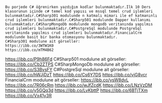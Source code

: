   
    Bu porjede C# öğrenirken yazdığım kodlar bulunmaktadır.İlk 10 Ders klasorunun içinde c# temel kod yapısı ve mssql temel crud işlemleri bulunmaktadır.C#Sharp301 modulunde n katmalı mimarı ile ef katmanınlı crud işlemleri bulunmaktadır.C#Sharp501 modulunde Dapper kullanımı bulunmaktadır.C#SharpMongoDb modulunde mongodb veritanında yapılmıs crud işlemleri bulunmaktadır.C#PostgreSql modulunde PostgreSql veritanında yapılmıs crud işlemleri bulunmaktadır.FinancialCrm modulunde basit bir banka otomasyonu bulunmaktadır.
    C#Sharp301 modulune ait görseller:
    https://ibb.co/3WTW1K0
    https://ibb.co/mTM4B62
https://ibb.co/P9h86Fd
  C#Sharp501 modulune ait görseller: 
https://ibb.co/Cb2ZTPS
  C#SharpMongoDb modulune ait görseller: 
https://ibb.co/S3BvsFY
  C#PostgreSql modulune ait görseller:
https://ibb.co/hWJjDzT
https://ibb.co/Cs6Y7DS
https://ibb.co/vjG8vcr
  FinancialCrm modulune ait görseller:
https://ibb.co/ysW8dvL
https://ibb.co/7R06cRm
https://ibb.co/wJfZcdK
https://ibb.co/LNzVzDM
https://ibb.co/y5GQq3d
https://ibb.co/LvKbttP
https://ibb.co/6BTjTXm
https://ibb.co/Vx41y3R
